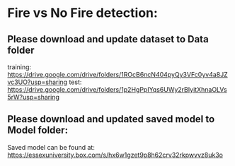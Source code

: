 # Fire vs No Fire detection:

## Please download and update dataset to Data folder

training: https://drive.google.com/drive/folders/1ROcB6ncN404pyQy3VFc0yv4a8JZvc3UO?usp=sharing
test: https://drive.google.com/drive/folders/1p2HgPpIYqs6UWy2rBIyitXhnaOLVs5rW?usp=sharing

## Please download and updated saved model to Model folder:
Saved model can be found at: https://essexuniversity.box.com/s/hx6w1gzet9p8h62crv32rkpwvvz8uk3o
